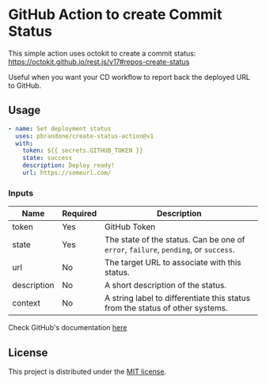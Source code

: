 # GitHub Action to create Commit Status

This simple action uses octokit to create a commit status:
https://octokit.github.io/rest.js/v17#repos-create-status

Useful when you want your CD workflow to report back the deployed URL to GitHub.

## Usage

```yaml
- name: Set deployment status
  uses: pbrandone/create-status-action@v1
  with:
    token: ${{ secrets.GITHUB_TOKEN }}
    state: success
    description: Deploy ready!
    url: https://someurl.com/
```

### Inputs

| Name        | Required | Description                                                                         |
| ----------- | -------- | ----------------------------------------------------------------------------------- |
| token       | Yes      | GitHub Token                                                                        |
| state       | Yes      | The state of the status. Can be one of `error`, `failure`, `pending`, or `success`. |
| url         | No       | The target URL to associate with this status.                                       |
| description | No       | A short description of the status.                                                  |
| context     | No       | A string label to differentiate this status from the status of other systems.       |

Check GitHub's documentation [here](https://developer.github.com/v3/repos/statuses/#create-a-status)

## License

This project is distributed under the [MIT license](LICENSE.md).
